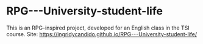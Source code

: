 # RPG---University-student-life
This is an RPG-inspired project, developed for an English class in the TSI course.
Site: https://ingridycandido.github.io/RPG---University-student-life/
